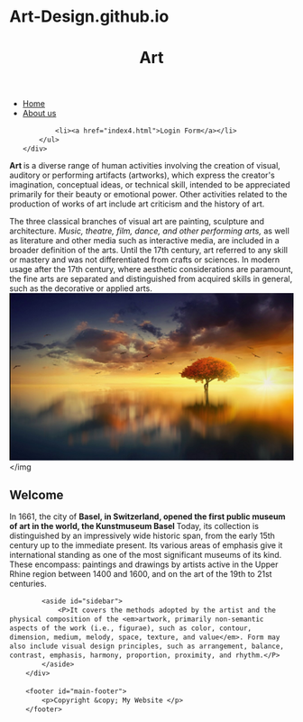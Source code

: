 # Art-Design.github.io
<!DOCTYPE html>
<html>
<head>
	<title>My Website</title>
	<link rel="stylesheet" type="text/css" href="css.css">

</head>
<body>
	<header id="main-headers">
   <div class="container">
   	<h1>Art </h1>
   </div>
</header>
 
 <nav id ="navbar">
 	<div class="container">
 		<ul>
 			<li><a href="#">Home</a></li>
 			<li><a href="incex2.html">About us</a></li>
 			
 			<li><a href="index4.html">Login Form</a></li>
 		</ul>
 	</div>
 </nav>
 
   <section id="showcase">
 	  <div class="container"
         <h1><strong>Art </strong>  is a diverse range of human activities involving the creation of visual, auditory or performing artifacts (artworks), which express the creator's imagination, conceptual ideas, or technical skill, intended to be appreciated primarily for their beauty or emotional power. Other activities related to the production of works of art include art criticism and the history of art.

The three classical branches of visual art are painting, sculpture and architecture. <em>Music, theatre, film, dance, and other performing arts,</em> as well as literature and other media such as interactive media, are included in a broader definition of the arts. Until the 17th century, art referred to any skill or mastery and was not differentiated from crafts or sciences. In modern usage after the 17th century, where aesthetic considerations are paramount, the fine arts are separated and distinguished from acquired skills in general, such as the decorative or applied arts.</h1>
           <img src="image.jpg"></img
        </div>
     </section>

<div class="continer">
     <section id="main">
     	<h1>Welcome</h1>
           <p>In 1661, the city of <strong>Basel, in Switzerland, opened the first public museum of art in the world, the Kunstmuseum Basel </strong>Today, its collection is distinguished by an impressively wide historic span, from the early 15th century up to the immediate present. Its various areas of emphasis give it international standing as one of the most significant museums of its kind. These encompass: paintings and drawings by artists active in the Upper Rhine region between 1400 and 1600, and on the art of the 19th to 21st centuries.</p>
            </section>

            <aside id="sidebar">
            	<P>It covers the methods adopted by the artist and the physical composition of the <em>artwork, primarily non-semantic aspects of the work (i.e., figurae), such as color, contour, dimension, medium, melody, space, texture, and value</em>. Form may also include visual design principles, such as arrangement, balance, contrast, emphasis, harmony, proportion, proximity, and rhythm.</P>
            </aside>
        </div>

        <footer id="main-footer">
        	<p>Copyright &copy; My Website </p>
        </footer>

 </body>


</html>

